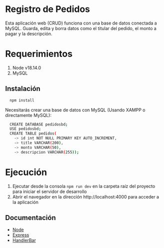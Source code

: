 # Registro de Pedidos

Esta aplicación web (CRUD) funciona con una base de datos conectada a MySQL. Guarda, edita y borra datos como el titular del pedido, el monto a pagar y la descripción.

# Requerimientos

1. Node v18.14.0
2. MySQL

## Instalación

```bash
  npm install
```

Necesitarás crear una base de datos con MySQL (Usando XAMPP o directamente MySQL):

```bash
  CREATE DATABASE pedidosbd;
  USE pedidosbd;
  CREATE TABLE pedidos(
    -> id int NOT NULL PRIMARY KEY AUTO_INCREMENT,
    -> title VARCHAR(200),
    -> monto VARCHAR(50),
    -> descripcion VARCHAR(255));
```

# Ejecución

1. Ejecutar desde la consola `npm run dev` en la carpeta raíz del proyecto para iniciar el servidor de desarrollo
2. Abrir el navegador en la dirección http://localhost:4000 para acceder a la aplicación

## Documentación

- [Node](https://nodejs.org/es/docs)
- [Express](https://expressjs.com/en/guide/routing.html)
- [HandlerBar](https://handlebarsjs.com/guide/)
